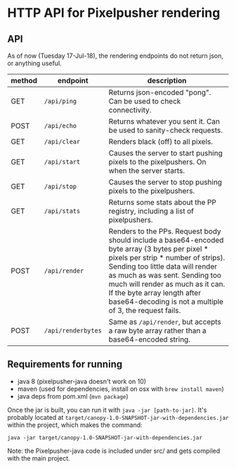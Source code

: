HTTP API for Pixelpusher rendering
===

API
---

As of now (Tuesday 17-Jul-18), the rendering endpoints do not return json, or anything useful.

| method | endpoint           | description                                                                              |
|--------|--------------------|------------------------------------------------------------------------------------------|
| GET    | `/api/ping`        | Returns json-encoded "pong". Can be used to check connectivity.                          |
| POST   | `/api/echo`        | Returns whatever you sent it. Can be used to sanity-check requests.                      |
| GET    | `/api/clear`       | Renders black (off) to all pixels.                                                       |
| GET    | `/api/start`       | Causes the server to start pushing pixels to the pixelpushers. On when the server starts.|
| GET    | `/api/stop`        | Causes the server to stop pushing pixels to the pixelpushers.                            |
| GET    | `/api/stats`       | Returns some stats about the PP registry, including a list of pixelpushers.              |
| POST   | `/api/render`      | Renders to the PPs. Request body should include a base64-encoded byte array (3 bytes per pixel * pixels per strip * number of strips). Sending too little data will render as much as was sent. Sending too much will render as much as it can. If the byte array length after base64-decoding is not a multiple of 3, the request fails. |
| POST   | `/api/renderbytes` | Same as `/api/render`, but accepts a raw byte array rather than a base64-encoded string. |

Requirements for running
---

* java 8 (pixelpusher-java doesn't work on 10)
* maven (used for dependencies, install on osx with `brew install maven`)
* java deps from pom.xml (`mvn package`)

Once the jar is built, you can run it with `java -jar [path-to-jar]`. It's probably located at `target/canopy-1.0-SNAPSHOT-jar-with-dependencies.jar` within the project, which makes the command:

```
java -jar target/canopy-1.0-SNAPSHOT-jar-with-dependencies.jar
```

Note: the Pixelpusher-java code is included under src/ and gets compiled with the main project.

